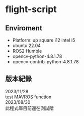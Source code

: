 # flight-script
## Enviroment
- Platform: up square i12 intel i5
- ubuntu 22.04
- ROS2 Humble
- opencv-python-4.8.1.78
- opencv-contrib-python-4.8.1.78
## 版本紀錄
2023/11/28  
test MAVROS function  
2023/08/30  
此程式庫目前還在測試階